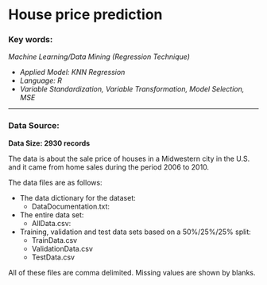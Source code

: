 # House price prediction
### **Key words:**

_Machine Learning/Data Mining (Regression Technique)_
+ _Applied Model: KNN Regression_
+ _Language: R_
+ _Variable Standardization, Variable Transformation, Model Selection, MSE_


***
### **Data Source:**

**Data Size: 2930 records**

The data is about the sale price of houses in a Midwestern city in the U.S. and it came from home sales during the period 2006 to 2010. 

The data files are as follows:

+ The data dictionary for the dataset: 
  - DataDocumentation.txt:
+ The entire data set:
  - AllData.csv:
+ Training, validation and test data sets based on a 50%/25%/25% split:
  - TrainData.csv
  - ValidationData.csv
  - TestData.csv

All of these files are comma delimited. Missing values are shown by blanks.






